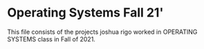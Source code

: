 # Operating Systems Fall 21'
This file consists of the projects joshua rigo worked in OPERATING SYSTEMS class in Fall of 2021. 

